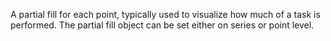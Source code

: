 A partial fill for each point, typically used to visualize how much of
a task is performed. The partial fill object can be set either on series
or point level.